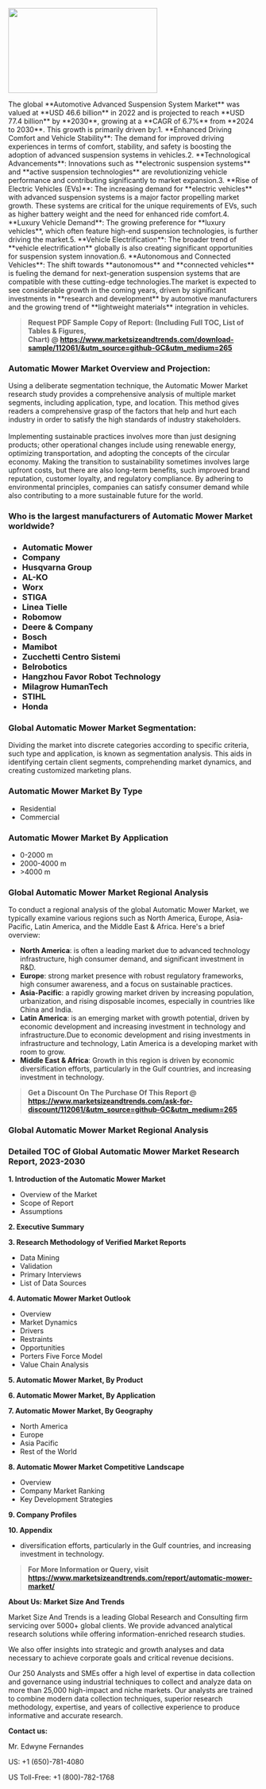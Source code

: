 <p><img class="alignnone size-medium wp-image-20088" src="https://ffe5etoiles.com/wp-content/uploads/2024/12/MST1-300x171.png" alt="" width="300" height="171" /></p>The global **Automotive Advanced Suspension System Market** was valued at **USD 46.6 billion** in 2022 and is projected to reach **USD 77.4 billion** by **2030**, growing at a **CAGR of 6.7%** from **2024 to 2030**. This growth is primarily driven by:1. **Enhanced Driving Comfort and Vehicle Stability**: The demand for improved driving experiences in terms of comfort, stability, and safety is boosting the adoption of advanced suspension systems in vehicles.2. **Technological Advancements**: Innovations such as **electronic suspension systems** and **active suspension technologies** are revolutionizing vehicle performance and contributing significantly to market expansion.3. **Rise of Electric Vehicles (EVs)**: The increasing demand for **electric vehicles** with advanced suspension systems is a major factor propelling market growth. These systems are critical for the unique requirements of EVs, such as higher battery weight and the need for enhanced ride comfort.4. **Luxury Vehicle Demand**: The growing preference for **luxury vehicles**, which often feature high-end suspension technologies, is further driving the market.5. **Vehicle Electrification**: The broader trend of **vehicle electrification** globally is also creating significant opportunities for suspension system innovation.6. **Autonomous and Connected Vehicles**: The shift towards **autonomous** and **connected vehicles** is fueling the demand for next-generation suspension systems that are compatible with these cutting-edge technologies.The market is expected to see considerable growth in the coming years, driven by significant investments in **research and development** by automotive manufacturers and the growing trend of **lightweight materials** integration in vehicles.</p><blockquote id="" class=""><strong>Request PDF Sample Copy of Report: (Including Full TOC, List of Tables &amp; Figures, Chart)&nbsp;@&nbsp;<strong><a href="https://www.marketsizeandtrends.com/download-sample/112061/&utm_source=github-GC&utm_medium=265" target="_blank">https://www.marketsizeandtrends.com/download-sample/112061/&utm_source=github-GC&utm_medium=265</a></strong></strong></blockquote><h3 id="" class="">Automatic Mower Market&nbsp;Overview and Projection:</h3><p id="" class="">Using a deliberate segmentation technique, the Automatic Mower Market research study provides a comprehensive analysis of multiple market segments, including application, type, and location. This method gives readers a comprehensive grasp of the factors that help and hurt each industry in order to satisfy the high standards of industry stakeholders. <br /> <br />Implementing sustainable practices involves more than just designing products; other operational changes include using renewable energy, optimizing transportation, and adopting the concepts of the circular economy. Making the transition to sustainability sometimes involves large upfront costs, but there are also long-term benefits, such improved brand reputation, customer loyalty, and regulatory compliance. By adhering to environmental principles, companies can satisfy consumer demand while also contributing to a more sustainable future for the world.</p><h3 id="" class="">Who is the largest manufacturers of&nbsp;Automatic Mower Market worldwide?</h3><h3 class=""><p><ul><li>Automatic Mower </li><li> Company </li><li> Husqvarna Group </li><li> AL-KO </li><li> Worx </li><li> STIGA </li><li> Linea Tielle </li><li> Robomow </li><li> Deere & Company </li><li> Bosch </li><li> Mamibot </li><li> Zucchetti Centro Sistemi </li><li> Belrobotics </li><li> Hangzhou Favor Robot Technology </li><li> Milagrow HumanTech </li><li> STIHL </li><li> Honda</li></ul></p></h3><h3 id="" class="">Global&nbsp;Automatic Mower Market Segmentation:</h3><p id="" class="">Dividing the market into discrete categories according to specific criteria, such type and application, is known as segmentation analysis. This aids in identifying certain client segments, comprehending market dynamics, and creating customized marketing plans.</p><h3 id="" class="">Automatic Mower Market&nbsp;By Type</h3><p><p><ul><li>Residential </li><li> Commercial</p></li></ul></p></p><h3 id="" class="">Automatic Mower Market&nbsp;By Application</h3><p class=""><p><ul><li>0-2000 m </li><li> 2000-4000 m </li><li> >4000 m</li></ul></p></p><h3 id="" class="">Global Automatic Mower Market Regional Analysis</h3><p id="" class="">To conduct a regional analysis of the global Automatic Mower Market, we typically examine various regions such as North America, Europe, Asia-Pacific, Latin America, and the Middle East &amp; Africa. Here's a brief overview:</p><ul><li><strong>North America</strong>: is often a leading market due to advanced technology infrastructure, high consumer demand, and significant investment in R&amp;D.</li><li><strong>Europe</strong>: strong market presence with robust regulatory frameworks, high consumer awareness, and a focus on sustainable practices.</li><li><strong>Asia-Pacific</strong>: a rapidly growing market driven by increasing population, urbanization, and rising disposable incomes, especially in countries like China and India.</li><li><strong>Latin America</strong>: is an emerging market with growth potential, driven by economic development and increasing investment in technology and infrastructure.Due to economic development and rising investments in infrastructure and technology, Latin America is a developing market with room to grow.</li><li><strong>Middle East &amp; Africa</strong>: Growth in this region is driven by economic diversification efforts, particularly in the Gulf countries, and increasing investment in technology.</li></ul><blockquote id="" class=""><strong>Get a Discount On The Purchase Of This Report @ <strong><a href="https://www.marketsizeandtrends.com/ask-for-discount/112061/&utm_source=github-GC&utm_medium=265" target="_blank">https://www.marketsizeandtrends.com/ask-for-discount/112061/&utm_source=github-GC&utm_medium=265</a></strong></strong></blockquote><h3 id="" class="">Global Automatic Mower Market Regional Analysis</h3><h3 id="" class="">Detailed TOC of Global Automatic Mower Market Research Report, 2023-2030</h3><p id="" class=""><strong>1. Introduction of the Automatic Mower Market</strong></p><ul><li>Overview of the Market</li><li>Scope of Report</li><li>Assumptions</li></ul><p id="" class=""><strong>2. Executive Summary</strong></p><p id="" class=""><strong>3. Research Methodology of Verified Market Reports</strong></p><ul><li>Data Mining</li><li>Validation</li><li>Primary Interviews</li><li>List of Data Sources</li></ul><p id="" class=""><strong>4. Automatic Mower Market Outlook</strong></p><ul><li>Overview</li><li>Market Dynamics</li><li>Drivers</li><li>Restraints</li><li>Opportunities</li><li>Porters Five Force Model</li><li>Value Chain Analysis</li></ul><p id="" class=""><strong>5. Automatic Mower Market, By Product</strong></p><p id="" class=""><strong>6. Automatic Mower Market, By Application</strong></p><p id="" class=""><strong>7. Automatic Mower Market, By Geography</strong></p><ul><li>North America</li><li>Europe</li><li>Asia Pacific</li><li>Rest of the World</li></ul><p id="" class=""><strong>8. Automatic Mower Market Competitive Landscape</strong></p><ul><li>Overview</li><li>Company Market Ranking</li><li>Key Development Strategies</li></ul><p id="" class=""><strong>9. Company Profiles</strong></p><p id="" class=""><strong>10. Appendix</strong></p><ul><li>diversification efforts, particularly in the Gulf countries, and increasing investment in technology.</li></ul><blockquote id="" class=""><strong>For More Information or Query, visit <strong><strong><a href="https://www.marketsizeandtrends.com/report/automatic-mower-market/" target="_blank">https://www.marketsizeandtrends.com/report/automatic-mower-market/</a></strong></strong></strong></blockquote><p id="" class=""><strong>About Us: Market Size And Trends</strong></p><p id="" class="">Market Size And Trends is a leading Global Research and Consulting firm servicing over 5000+ global clients. We provide advanced analytical research solutions while offering information-enriched research studies.</p><p id="" class="">We also offer insights into strategic and growth analyses and data necessary to achieve corporate goals and critical revenue decisions.</p><p id="" class="">Our 250 Analysts and SMEs offer a high level of expertise in data collection and governance using industrial techniques to collect and analyze data on more than 25,000 high-impact and niche markets. Our analysts are trained to combine modern data collection techniques, superior research methodology, expertise, and years of collective experience to produce informative and accurate research.</p><p id="" class=""><strong>Contact us:</strong></p><p id="" class="">Mr. Edwyne Fernandes</p><p id="" class="">US: +1 (650)-781-4080</p><p id="" class="">US Toll-Free: +1 (800)-782-1768</p>

